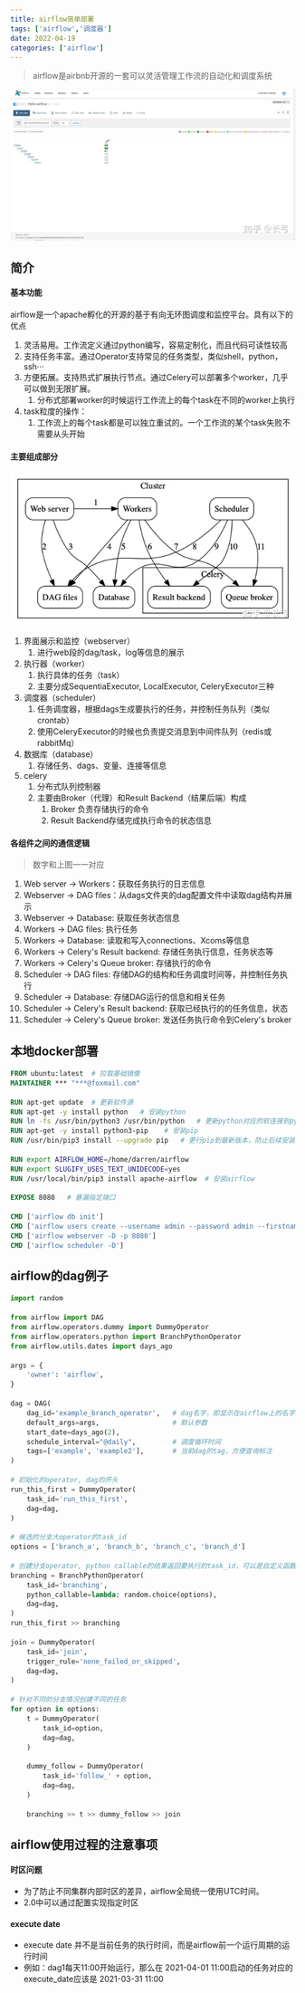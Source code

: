 ```yaml
---
title: airflow简单部署
tags: ['airflow','调度器']
date: 2022-04-19
categories: ['airflow']
---
```

> airflow是airbnb开源的一套可以灵活管理工作流的自动化和调度系统
<!--more-->
![airflow-show](../images/deploy-airflow/airflow-show.jpeg)

## 简介
#### 基本功能
airflow是一个apache孵化的开源的基于有向无环图调度和监控平台。具有以下的优点
1. 灵活易用。工作流定义通过python编写，容易定制化，而且代码可读性较高
2. 支持任务丰富。通过Operator支持常见的任务类型，类似shell，python，ssh···
3. 方便拓展。支持热式扩展执行节点。通过Celery可以部署多个worker，几乎可以做到无限扩展。
    1. 分布式部署worker的时候运行工作流上的每个task在不同的worker上执行
4. task粒度的操作：
    1. 工作流上的每个task都是可以独立重试的。一个工作流的某个task失败不需要从头开始

#### 主要组成部分
![airflow-struct](../images/deploy-airflow/struct-airflow.jpeg)

1. 界面展示和监控（webserver）
    1. 进行web段的dag/task，log等信息的展示
2. 执行器（worker）
    1. 执行具体的任务（task）
    2. 主要分成SequentiaExecutor, LocalExecutor, CeleryExecutor三种
3. 调度器（scheduler）
    1. 任务调度器，根据dags生成要执行的任务，并控制任务队列（类似crontab）
    2. 使用CeleryExecutor的时候也负责提交消息到中间件队列（redis或rabbitMq）
4. 数据库（database）
    1. 存储任务、dags、变量、连接等信息
5. celery
    1. 分布式队列控制器
    2. 主要由Broker（代理）和Result Backend（结果后端）构成
        1. Broker 负责存储执行的命令
        2. Result Backend存储完成执行命令的状态信息

#### 各组件之间的通信逻辑
> 数字和上图一一对应
1. Web server -> Workers：获取任务执行的日志信息
2. Webserver -> DAG files：从dags文件夹的dag配置文件中读取dag结构并展示
3. Webserver -> Database: 获取任务状态信息
4. Workers -> DAG files: 执行任务
5. Workers -> Database: 读取和写入connections、Xcoms等信息
6. Workers -> Celery's Result backend: 存储任务执行信息，任务状态等
7. Workers -> Celery's Queue broker: 存储执行的命令
8. Scheduler -> DAG files: 存储DAG的结构和任务调度时间等，并控制任务执行
9. Scheduler -> Database: 存储DAG运行的信息和相关任务
10. Scheduler -> Celery's Result backend: 获取已经执行的的任务信息，状态
11. Scheduler -> Celery's Queue broker: 发送任务执行命令到Celery's broker

## 本地docker部署
```dockerfile
FROM ubuntu:latest  # 拉取基础镜像
MAINTAINER *** "***@foxmail.com"

RUN apt-get update  # 更新软件源
RUN apt-get -y install python   # 安装python
RUN ln -fs /usr/bin/python3 /usr/bin/python   # 更新python对应的软连接到python3
RUN apt-get -y install python3-pip    # 安装pip
RUN /usr/bin/pip3 install --upgrade pip   # 更行pip到最新版本，防止后续安装过程中出现问题

RUN export AIRFLOW_HOME=/home/darren/airflow
RUN export SLUGIFY_USES_TEXT_UNIDECODE=yes
RUN /usr/local/bin/pip3 install apache-airflow  # 安装airflow

EXPOSE 8080   # 暴漏指定端口

CMD ['airflow db init']
CMD ['airflow users create --username admin --password admin --firstname ** --lastname ** --role Admin --email ****@foxmail.com']
CMD ['airflow webserver -D -p 8080']
CMD ['airflow scheduler -D']
```

## airflow的dag例子
```python
import random

from airflow import DAG
from airflow.operators.dummy import DummyOperator
from airflow.operators.python import BranchPythonOperator
from airflow.utils.dates import days_ago

args = {
    'owner': 'airflow',
}

dag = DAG(
    dag_id='example_branch_operator',	# dag名字，即显示在airflow上的名字
    default_args=args,					# 默认参数
    start_date=days_ago(2),
    schedule_interval="@daily",			# 调度循环时间
    tags=['example', 'example2'],		# 当前dag的tag，方便查询标注
)

# 初始化的operator, dag的开头
run_this_first = DummyOperator(
    task_id='run_this_first',
    dag=dag,
)

# 候选的分支大operator的task_id
options = ['branch_a', 'branch_b', 'branch_c', 'branch_d']

# 创建分支operator, python callable的结果返回要执行的task_id，可以是自定义函数
branching = BranchPythonOperator(
    task_id='branching',
    python_callable=lambda: random.choice(options),
    dag=dag,
)
run_this_first >> branching

join = DummyOperator(
    task_id='join',
    trigger_rule='none_failed_or_skipped',
    dag=dag,
)

# 针对不同的分支情况创建不同的任务
for option in options:
    t = DummyOperator(
        task_id=option,
        dag=dag,
    )

    dummy_follow = DummyOperator(
        task_id='follow_' + option,
        dag=dag,
    )

    branching >> t >> dummy_follow >> join
```

## airflow使用过程的注意事项
#### 时区问题
* 为了防止不同集群内部时区的差异，airflow全局统一使用UTC时间。
* 2.0中可以通过配置实现指定时区

#### execute date
* execute date 并不是当前任务的执行时间，而是airflow前一个运行周期的运行时间
* 例如：dag1每天11:00开始运行，那么在 ​2021-04-01 11:00​ 启动的任务对应的execute_date应该是 ​2021-03-31 11:00​